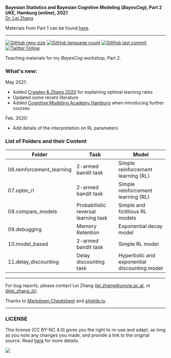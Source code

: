 **Bayesian Statistics and Bayesian Cognitive Modeling (*BayesCog*), Part 2 <br />
UKE, Hamburg (online), 2021** <br />
[Dr. Lei Zhang](http://lei-zhang.net/)

Materials from Part 1 can be found [here](https://github.com/lei-zhang/BayesCog_Part1).
___

[![GitHub repo size](https://img.shields.io/github/repo-size/lei-zhang/BayesCog_Part2?color=brightgreen&logo=github)](https://github.com/lei-zhang/BayesCog_Part2)
[![GitHub language count](https://img.shields.io/github/languages/count/lei-zhang/BayesCog_Part2?color=brightgreen&logo=github)](https://github.com/lei-zhang/BayesCog_Part2)
[![GitHub last commit](https://img.shields.io/github/last-commit/lei-zhang/bayescog_part2?color=orange&logo=github)](https://github.com/lei-zhang/BayesCog_Part2) <br />
[![Twitter Follow](https://img.shields.io/twitter/follow/lei_zhang_lz?label=%40lei_zhang_lz)](https://twitter.com/lei_zhang_lz)

Teaching materials for my *BayesCog* workshop, Part 2.

### What's new:
May 2021:
 - Added [Crawley & Zhang 2020](https://doi.org/10.1371/journal.pbio.3000908) for explaining optimal learning rates
 - Updated some recent literature
 - Added [Cognitive Modeling Academy Hamburg](https://cmah.eu/) when introducing further courses

Feb. 2020:
 - Add details of the interpretation on RL parameters
 
### List of Folders and their Content

Folder | Task | Model
-----  | ---- | ----
06.reinforcement_learning  | 2-armed bandit task |   Simple reinforcement learning (RL)
07.optm_rl   | 2-armed bandit task |   Simple reinforcement learning (RL)
08.compare_models | Probabilistic reversal learning task |  Simple and fictitious RL models
09.debugging |  Memory Retention | Exponential decay model
10.model_based | 2-armed bandit task | Simple RL model
11.delay_discounting | Delay discounting task | Hyperbolic and exponential discounting model
___

For bug reports, please contact Lei Zhang ([lei.zhang@univie.ac.at](mailto:lei.zhang@univie.ac.at), or [@lei_zhang_lz](https://twitter.com/lei_zhang_lz)).

Thanks to [Markdown Cheatsheet](https://github.com/adam-p/markdown-here/wiki/Markdown-Cheatsheet) and [shields.io](https://shields.io/).
___

### LICENSE

This license (CC BY-NC 4.0) gives you the right to re-use and adapt, as long as you note any changes you made, and provide a link to the original source. Read [here](https://creativecommons.org/licenses/by-nc/4.0/) for more details. 

![](https://upload.wikimedia.org/wikipedia/commons/9/99/Cc-by-nc_icon.svg)
